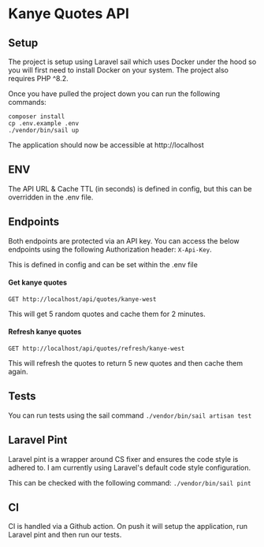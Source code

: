# Kanye Quotes API

## Setup
The project is setup using Laravel sail which uses Docker under the hood so you will first need to install
Docker on your system. The project also requires PHP ^8.2.

Once you have pulled the project down you can run the following commands:

```
composer install
cp .env.example .env
./vendor/bin/sail up
```
The application should now be accessible at http://localhost

## ENV
The API URL & Cache TTL (in seconds) is defined in config, but this can be overridden in the .env file.

## Endpoints
Both endpoints are protected via an API key. You can access the below endpoints using the following Authorization header: `X-Api-Key`.

This is defined in config and can be set within the .env file

#### Get kanye quotes
```
GET http://localhost/api/quotes/kanye-west
```

This will get 5 random quotes and cache them for 2 minutes.

#### Refresh kanye quotes
```
GET http://localhost/api/quotes/refresh/kanye-west
```

This will refresh the quotes to return 5 new quotes and then cache them again.

## Tests
You can run tests using the sail command `./vendor/bin/sail artisan test`

## Laravel Pint
Laravel pint is a wrapper around CS fixer and ensures the code style is adhered to. I am currently using Laravel's
default code style configuration. 

This can be checked with the following command: `./vendor/bin/sail pint`

## CI
CI is handled via a Github action. On push it will setup the application, run Laravel pint and then run our tests.
